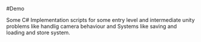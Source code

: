 #Demo

Some C# Implementation scripts for some entry level and intermediate unity problems like handlig camera behaviour 
and Systems like saving and loading and store system.
